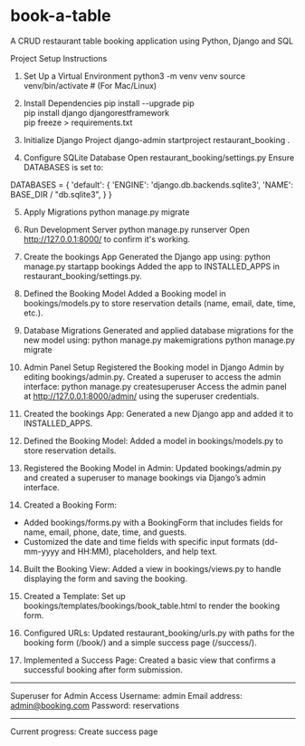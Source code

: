 # book-a-table
A CRUD restaurant table booking application using Python, Django and SQL

Project Setup Instructions
1. Set Up a Virtual Environment
python3 -m venv venv
source venv/bin/activate  # (For Mac/Linux)

2. Install Dependencies
pip install --upgrade pip  
pip install django djangorestframework  
pip freeze > requirements.txt  

3. Initialize Django Project
django-admin startproject restaurant_booking .

4. Configure SQLite Database
Open restaurant_booking/settings.py
Ensure DATABASES is set to:

DATABASES = {
    'default': {
        'ENGINE': 'django.db.backends.sqlite3',
        'NAME': BASE_DIR / "db.sqlite3",
    }
}

5. Apply Migrations
python manage.py migrate

6. Run Development Server
python manage.py runserver
Open http://127.0.0.1:8000/ to confirm it's working.

7. Create the bookings App
Generated the Django app using:
python manage.py startapp bookings
Added the app to INSTALLED_APPS in restaurant_booking/settings.py.

8. Defined the Booking Model
Added a Booking model in bookings/models.py to store reservation details (name, email, date, time, etc.).

9. Database Migrations
Generated and applied database migrations for the new model using:
python manage.py makemigrations
python manage.py migrate

10. Admin Panel Setup
Registered the Booking model in Django Admin by editing bookings/admin.py.
Created a superuser to access the admin interface:
python manage.py createsuperuser
Access the admin panel at http://127.0.0.1:8000/admin/ using the superuser credentials.

11. Created the bookings App:
Generated a new Django app and added it to INSTALLED_APPS.

12. Defined the Booking Model:
Added a model in bookings/models.py to store reservation details.

13. Registered the Booking Model in Admin:
Updated bookings/admin.py and created a superuser to manage bookings via Django’s admin interface.

13. Created a Booking Form:
 - Added bookings/forms.py with a BookingForm that includes fields for name, email, phone, date, time, and guests.
 - Customized the date and time fields with specific input formats (dd-mm-yyyy and HH:MM), placeholders, and help text.

14. Built the Booking View:
Added a view in bookings/views.py to handle displaying the form and saving the booking.

13. Created a Template:
Set up bookings/templates/bookings/book_table.html to render the booking form.

14. Configured URLs:
Updated restaurant_booking/urls.py with paths for the booking form (/book/) and a simple success page (/success/).

15. Implemented a Success Page:
Created a basic view that confirms a successful booking after form submission.

---------------------------------------------------
Superuser for Admin Access
Username: admin
Email address: admin@booking.com
Password: reservations

---------------------------------------------------
Current progress:
Create success page